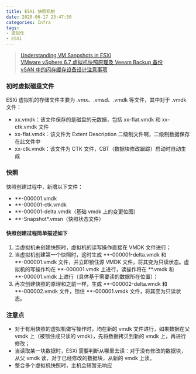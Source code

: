 ```yaml
---
title: ESXi 快照机制
date: 2020-06-17 23:47:50
categories: Infra
tags:
- 虚拟化
- ESXi
---
```

> [Understanding VM Sanpshots in ESXi](https://kb.vmware.com/s/article/1015180)</br>
[VMware vSphere 6.7 虚拟机快照原理及 Veeam Backup 备份](https://kknews.cc/code/y5pnlkj.html)</br>
[vSAN 中的闪存缓存设备设计注意事项](https://docs.vmware.com/cn/VMware-vSphere/6.5/com.vmware.vsphere.virtualsan.doc/GUID-1D6AD25A-459A-43D6-8FF5-52475499D6A2.html)

### 初时虚拟磁盘文件
ESXi 虚拟机的存储文件主要为 .vmx、.vmsd、.vmdk 等文件，其中对于 .vmdk 文件：

* xx.vmdk：该文件保存的是磁盘的元数据，包括 xx-flat.vmdk 和 xx-ctk.vmdk 文件
* xx-flat.vmdk：该文件为 Extent Description 二级制文件啊，二级制数据保存在此文件中
* xx-ctk.vmdk：该文件为 CTK 文件，CBT（数据块修改跟踪）启动时自动生成

### 快照
快照创建过程中，新增以下文件：

* **-000001.vmdk
* **-000001-ctk.vmdk
* **-000001-delta.vmdk（基础 vmdk 上的变更位图）
* **-Snapshot\*.vmsn（快照状态文件）

#### 快照创建过程简单描述如下
1. 当虚拟机未创建快照时，虚拟机的读写操作直接在 VMDK 文件进行；
2. 当虚拟机创建第一个快照时，这时生成 **-000001-delta.vmdk 和 **-000001.vmdk 文件，并立即锁住源 VMDK 文件，将其变为只读状态。虚拟机的写操作均在 **-000001.vmdk 上进行，读操作将在 **.vmdk 和 **-000001.vmdk 上进行（具体基于需要读的数据所在位置）；
3. 再次创建快照的原理和之前一样，生成 **-000002-delta.vmdk 和 **-000002.vmdk 文件，锁住 **-000001.vmdk 文件，将其变为只读状态。

### 注意点
* 对于有用快照的虚拟机做写操作时，均在新的 vmdk 文件进行，如果数据在父 vmdk 上（被锁住成只读的 vmdk），先将数据拷贝到新的 vmdk 上，再进行修改；
* 当读取某一块数据时，ESXi 需要判断从哪里去读：对于没有修改的数据块，从父 vmdk 读，对于已经修改的数据块，从新的 vmdk 上读。
* 整合多个虚拟机快照时，主机会短暂无响应
